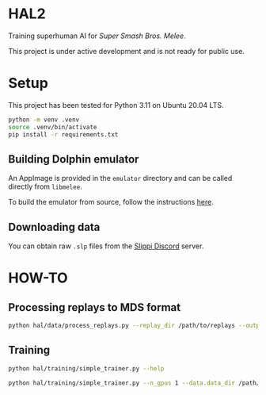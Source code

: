 # HAL2

Training superhuman AI for *Super Smash Bros. Melee*. 

This project is under active development and is not ready for public use. 

# Setup

This project has been tested for Python 3.11 on Ubuntu 20.04 LTS. 

```bash
python -m venv .venv
source .venv/bin/activate
pip install -r requirements.txt
```

## Building Dolphin emulator

An AppImage is provided in the `emulator` directory and can be called directly from `libmelee`. 

To build the emulator from source, follow the instructions [here](https://github.com/ericyuegu/slippi-Ishiiruka/tree/ubuntu-20.04).

## Downloading data

You can obtain raw `.slp` files from the [Slippi Discord](https://discord.gg/qaHgPwpr) server.

# HOW-TO

## Processing replays to MDS format

```bash
python hal/data/process_replays.py --replay_dir /path/to/replays --output_dir /path/to/mds
```

## Training

```bash
python hal/training/simple_trainer.py --help

python hal/training/simple_trainer.py --n_gpus 1 --data.data_dir /path/to/mds --arch GPTv5Controller-512-6-8-dropout
```

